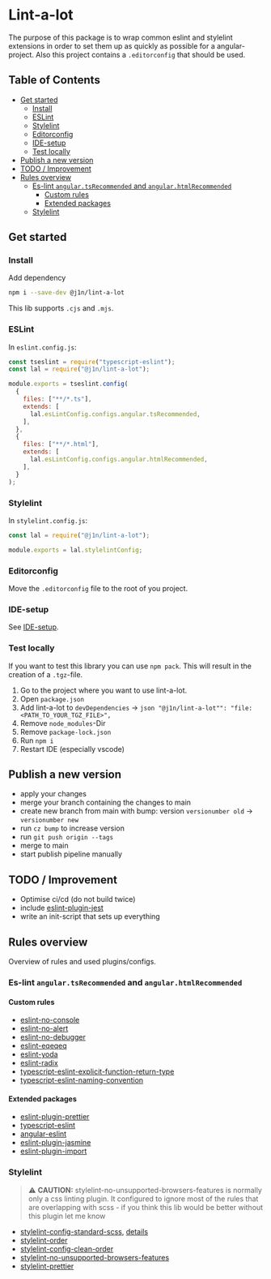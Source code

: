 # Lint-a-lot

The purpose of this package is to wrap common eslint and stylelint extensions in order to set them up as quickly as possible for a angular-project.
Also this project contains a `.editorconfig` that should be used.

## Table of Contents

- [Get started](#get-started)
  - [Install](#install)
  - [ESLint](#eslint)
  - [Stylelint](#stylelint)
  - [Editorconfig](#editorconfig)
  - [IDE-setup](#IDE-setup)
  - [Test locally](#test-locally)
- [Publish a new version](#publish-a-new-version)
- [TODO / Improvement](#todo--improvement)
- [Rules overview](#rules-overview)
  - [Es-lint `angular.tsRecommended` and `angular.htmlRecommended`](#es-lint-angulartsrecommended-and-angularhtmlrecommended)
    - [Custom rules](#custom-rules)
    - [Extended packages](#extended-packages)
  - [Stylelint](#stylelint)

## Get started

### Install

Add dependency

```bash
npm i --save-dev @j1n/lint-a-lot
```

This lib supports `.cjs` and `.mjs`.

### ESLint

In `eslint.config.js`:

```javascript
const tseslint = require("typescript-eslint");
const lal = require("@j1n/lint-a-lot");

module.exports = tseslint.config(
  {
    files: ["**/*.ts"],
    extends: [
      lal.esLintConfig.configs.angular.tsRecommended,
    ],
  },
  {
    files: ["**/*.html"],
    extends: [
      lal.esLintConfig.configs.angular.htmlRecommended,
    ],
  }
);
```

### Stylelint

In `stylelint.config.js`:

```javascript
const lal = require("@j1n/lint-a-lot");

module.exports = lal.stylelintConfig;
```

### Editorconfig

Move the `.editorconfig` file to the root of you project.

### IDE-setup

See [IDE-setup](./docs/ide.md).

### Test locally

If you want to test this library you can use `npm pack`. This will result in the creation of a `.tgz`-file.

1. Go to the project where you want to use lint-a-lot.
2. Open `package.json`
3. Add lint-a-lot to `devDependencies` -> `json
  "@j1n/lint-a-lot"": "file:<PATH_TO_YOUR_TGZ_FILE>",
`
4. Remove `node_modules`-Dir
5. Remove `package-lock.json`
6. Run `npm i`
7. Restart IDE (especially vscode)

## Publish a new version

- apply your changes
- merge your branch containing the changes to main
- create new branch from main with  bump: version `versionumber old` → `versionumber new`
- run `cz bump` to increase version
- run `git push origin --tags`
- merge to main
- start publish pipeline manually

## TODO / Improvement

- Optimise ci/cd (do not build twice)
- include [eslint-plugin-jest](https://www.npmjs.com/package/eslint-plugin-jest)
- write an init-script that sets up everything

## Rules overview

Overview of rules and used plugins/configs.

### Es-lint `angular.tsRecommended` and `angular.htmlRecommended`

#### Custom rules

- [eslint-no-console](https://eslint.org/docs/latest/rules/no-console)
- [eslint-no-alert](https://eslint.org/docs/latest/rules/no-alert)
- [eslint-no-debugger](https://eslint.org/docs/latest/rules/no-debugger)
- [eslint-eqeqeq](https://eslint.org/docs/latest/rules/eqeqeq)
- [eslint-yoda](https://eslint.org/docs/latest/rules/yoda)
- [eslint-radix](https://eslint.org/docs/latest/rules/radix)
- [typescript-eslint-explicit-function-return-type](https://typescript-eslint.io/rules/explicit-function-return-type/)
- [typescript-eslint-naming-convention](https://typescript-eslint.io/rules/naming-convention/)

#### Extended packages

- [eslint-plugin-prettier](https://www.npmjs.com/package/eslint-plugin-prettier)
- [typescript-eslint](https://www.npmjs.com/package/@typescript-eslint/eslint-plugin)
- [angular-eslint](https://github.com/angular-eslint/angular-eslint)
- [eslint-plugin-jasmine](https://www.npmjs.com/search?q=eslint%20jasmine)
- [eslint-plugin-import](https://www.npmjs.com/package/eslint-plugin-import)

### Stylelint

> ⚠️ **CAUTION:** stylelint-no-unsupported-browsers-features is normally only a css linting plugin. It configured to ignore most of the rules that are 
> overlapping with scss - if you think this lib would be better without this plugin let me know

- [stylelint-config-standard-scss](https://www.npmjs.com/package/stylelint-config-standard-scss), [details](./docs/stylelint-no-unsupported-browsers-features.md)
- [stylelint-order](https://www.npmjs.com/package/stylelint-order)
- [stylelint-config-clean-order](https://www.npmjs.com/package/stylelint-config-clean-order)
- [stylelint-no-unsupported-browsers-features](https://www.npmjs.com/package/stylelint-no-unsupported-browser-features)
- [stylelint-prettier](https://www.npmjs.com/package/stylelint-prettier)